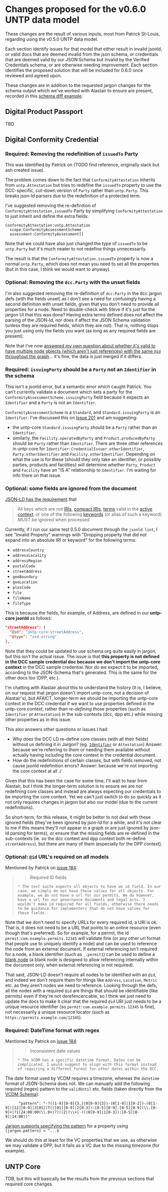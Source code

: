 # Changes proposed for the v0.6.0 UNTP data model

These changes are the result of various inputs, most from Patrick St-Louis, regarding using the v0.5.0 UNTP data model.

Each section identify issues for that model that either result in invalid jsonld, or valid docs that are deemed invalid from the json schema, or credentials that are deemed valid by our JSON Schema but invalid by the Verified Credentials schema, or are otherwise needing improvement. Each section identifies the proposed solution that will be included for 0.6.0 once reviewed and agreed upon.

These changes are in addition to the requested jargon changes for the schema output which we've worked with Alastair to ensure are present, recorded in this [schema diff example](https://github.com/absoludity/tests-untp/pull/1/files).

## Digital Product Passport
TBD

## Digital Conformity Credential

### Required: Removing the redefinition of `issuedTo` Party

This was identified by Patrick on (TODO find reference, originally slack but ash created issue).

The problem comes down to the fact that `ConformityAttestation` inherits from `untp.Attestation` but tries to redefine the `issuedTo` property to use the DCC-specific, cut-down version of `Party` rather than `untp.Party`. This breaks json-ld parsers due to the redefinition of a protected term.

I've suggested removing the re-definition of `ConformityAttestation.issuedTo` Party by simplifying `ConformityAttestation` to just inherit and define the extra fields:
```
ConformityAttestation:untp.Attestation
  scope:ConformityAssessmentScheme
  assessment:ConformityAssessment[]
```
Note that we could have also just changed the type of `issuedTo` to be `untp.Party` but it's much neater to not redefine things unnecessarily.

The result is that the `ConformityAttestation.issuedTo` property is now a normal `untp.Party`, which does not mean you need to set all the properties (but in this case, I think we would want to anyway).


### Optional: Removing the `dcc.Party` with the unset fields

I'm also suggested removing the re-definition of `dcc:Party` in the dcc jargon defs (with the fields unset) as I don't see a need for confusingly having a second definition with unset fields, given that you don't need to provide all properties for a node. Need to double-check with Steve if it's just for the jargon UI that this was done? Having extra terms defined does not affect the parsing of the JSON-ld, nor does it affect the JSON Schema validation (unless they are required fields, which they are not). That is, nothing stops you just using only the fields you want (as long as any required fields are present).

Note that I've now [answered my own question about whether it's valid to have multiple node objects (which aren't just references) with the same `@id` throughout the graph](https://github.com/orgs/json-ld/discussions/853#discussioncomment-12060189)... it's fine, the data is just merged if it differs.


### Required: `issuingParty` should be a `Party` not an  `Identifier` in the schema

This isn't a jsonld error, but a semantic error which caught Patrick. You can't currently validate a document which sets a party for the `ConformityAssessmentScheme.issuingParty` field because it expects an `Identifier` and a `Party` is not an `Identifier`.

`ConformityAssessmentScheme` is a `Standard`, and `Standard.issuingParty` is an `Identifier`. I've discussed this on [Issue 201](https://github.com/uncefact/tests-untp/issues/201) and am suggesting:
- the untp-core `Standard.issuingParty` should be a `Party` rather than an `Identifier`.
- similarly, the `Facility.operatedByParty` and `Product.producedByParty` should be `Party` rather than `Identifier`.
There are three other references in untp-core for `Identifier`: `CredentialIssuer.otherIdentifier`, `Party.otherIdentifier` and `Facility.otherIdentifier`. Depending on what the use is for these (should they only take an identifier, or possibly parties, products and facilities) will determine whether `Party`, `Product` and `Facility` have an "IS A" relationship to `Identifier`. I'm waiting for info there on that issue.


### Optional: some fields are ignored from the document

[JSON-LD has the requirement](https://www.w3.org/TR/json-ld11/#node-objects) that

> All keys which are not [IRIs](https://tools.ietf.org/html/rfc3987#section-2), [compact IRIs](https://www.w3.org/TR/json-ld11/#dfn-compact-iri), [terms](https://www.w3.org/TR/json-ld11/#dfn-term) valid in the [active context](https://www.w3.org/TR/json-ld11/#dfn-active-context), or one of the following [keywords](https://www.w3.org/TR/json-ld11/#dfn-keyword) (or alias of such a keyword) _MUST_ be ignored when processed

Currently, if I run our same test 0.5.0 document through the `jsonld lint`, I see "Invalid Property" warnings with "Dropping property that did not expand into an absolute IRI or keyword" for the following terms:
- `addressCountry`
- `addressLocality`
- `addressRegion`
- `postalCode`
- `streetAddress`
- `geoBoundary`
- `geoLocation`
- `plusCode`
- `file`
- `fileName`
- `fileType`

This is because the fields, for example, of Address, are defined in our **untp-core jsonld** as follows:
```json
"streetAddress": {
  "@id": "untp-core:streetAddress",
  "@type": "xsd:string"
},
```

Note that they could be updated to use schema.org quite easily in jargon, but this isn't the actual issue. The issue is that **this property is not defined in the DCC sample credential doc because we don't import the untp-core context** in the DCC sample credential. Nor do we expect it to be imported, according to the JSON-Schema that's generated. This is the same for the other docs too (DPP, etc.).

I'm chatting with Alastair about this to understand the history (it is, I believe, on our request that jargon doesn't import untp-core, not a decision of Alastair's), but AFAICT, longer-term we should be importing the untp-core context in the DCC credential if we want to use properties defined in the untp-core context, rather than *re-defining* those properties (such as `Identifier` or `Attestation`) in the sub-contexts (dcc, dpp etc.) while missing other properties as in this issue.

This also answers other questions or issues I had:
- Why does the DCC LD re-define core classes (with all their fields) without us defining it in Jargon? (eg. [`Identifier`](https://github.com/uncefact/vocabulary-outputs/blob/70cea8f83acea3bb347cc0ce329f682f25795f4b/_artefacts/untp-dcc-context-0.5.0.jsonld#L47-L60) or `Attestation`) Answer: because we're referring to them or needing them available without actually having including the core context in the credential document.
- How do the redefinitions of certain classes, but with fields removed, not cause jsonld redefinition errors? Answer: because we're not importing the core context at all :/

Given that this has been the case for some time, I'll wait to hear from Alastair, but I think the longer-term solution is to ensure we are *not* redefining core classes and instead are always expecting our credentials to be importing the core context. Yet we can't just switch to do so quickly as it not only requires changes in jargon but also our model (due to the current redefinitions).

So short-term, for this release, it might be better to not deal with these ignored fields (they've been ignored by json-ld for a while, and it's not clear to me if this means they'll not appear in a graph or are just ignored by json-ld parsing for terms), or ensure that the missing fields are re-defined in the sub-contexts (ie. so the dcc context and dpp context both re-define `streetAddress`), but there are many of them (especially for the DPP context).


### Optional: `@id` URL's required on all models

Mentioned by Patrick on [issue 184](https://github.com/uncefact/tests-untp/issues/184):
> > Required ID fields
> 
>     * The test suite expects all objects to have an id field. In our case, we simply do not have these values for all objects. For example, we do not have a url for our permits. We do however, have a url for our governance documents and legal acts. I wouldn't make id required for all fields, otherwise there needs to be guidance for implementers that do not have values for these fields. 

Note that we don't need to specify URLs for every required id, a URI is ok. That is, it does not need to be a URL that points to an online resource (even though that's preferred). So for example, for a permit, the id `permit:com.example.permits.12345` will validate fine (or any other uri format that people use to uniquely identify a node) and can be used to reference the node from an external document. If external referencing isn't required for a node, a blank identifier (such as `_:permit1`) can be used to define a [blank node](https://www.w3.org/TR/json-ld11/#identifying-blank-nodes) (a blank node is designed to allow referencing internally within the document only, when external referencing is not required).

That said, JSON-LD doesn't require all nodes to be identified with an `@id`, and indeed we don't require them for things like `Address`, `Location`, `Metric` etc. as they aren't nodes we need to reference. Looking through the defs, all the nodes with a required `@id` are things that should be identifiable (like permits) even if they're not derefencencable, so I think we just need to update the docs to make it clear that the required `@id` URI just needs to be a unique resource identifier (so `permit:com.example.permits.12345` is fine), not necessarily a unique resource locator (such as `https://permits.example.com/12345`).


### Required: DateTime format with regex

Mentioned by Patrick on [issue 184](https://github.com/uncefact/tests-untp/issues/184):
> > Inconsistent date values
> 
>     * The VCDM has a specific datetime format. Dates can be complicated, I would suggest to align with this format instead of requiring a different format for other dates within the DCC.

The date format used by VCDM requires a timezone, whereas the `datetime` format of JSON-Schema does not. We can manually add the following required (regex) pattern to the `validUntil` etc. fields (taken directly from the [VCDM Schema](https://github.com/w3c/vc-data-model/blob/bbebf31de4feed0a182a857490c807cc6885acff/schema/verifiable-credential/verifiable-credential-schema.json#L229)):

```
      "pattern": "-?([1-9][0-9]{3,}|0[0-9]{3})-(0[1-9]|1[0-2])-(0[1-9]|[12][0-9]|3[01])T(([01][0-9]|2[0-3]):[0-5][0-9]:[0-5][0-9](\\.[0-9]+)?|(24:00:00(\\.0+)?))(Z|(\\+|-)((0[0-9]|1[0-3]):[0-5][0-9]|14:00))"
```

[Jargon supports specifying the pattern](https://docs.jargon.sh/#/pages/data_definitions?id=jargon-recognised-key-value-pairs) for a property using `[jargon.pattern] = ^...$`

We should do this at least for the VC properties that we use, as otherwise we may validate a DPP, but it fails as a VC due to the missing timezone (for example).


## UNTP Core

TDB, but this will basically be the results from the previous sections that required core changes.
